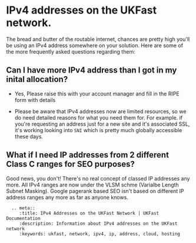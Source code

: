 # IPv4 addresses on the UKFast network.

The bread and butter of the routable internet, chances are pretty high you'll be using an IPv4 address somewhere on your solution. Here are some of the more frequently asked questions regarding them:

## Can I have more IPv4 address than I got in my inital allocation?

* Yes, Please raise this with your account manager and fill in the RIPE form with details

* Please be aware that IPv4  addresses now are limited resources, so we do need detailed reasons for what you need them for. For example. if you're requesting an address just for a new site and it's associated SSL, it's working looking into `SNI` which is pretty much globally accessible these days.

## What if I need IP addresses from 2 different Class C ranges for SEO purposes?

Good news, you don't! There's no real concept of classed IP addresses any more. All IPv4 ranges are now under the VLSM schme (Varialbe Length Subnet Masking). Google pagerank based SEO isn't based on different IP address ranges any more as far as anyone knows.

```eval_rst
  .. meta::
     :title: IPv4 Addresses on the UKFast Network | UKFast Documentation
     :description: Information about IPv4 addresses on the UKFast network
     :keywords: ukfast, network, ipv4, ip, address, cloud, hosting

